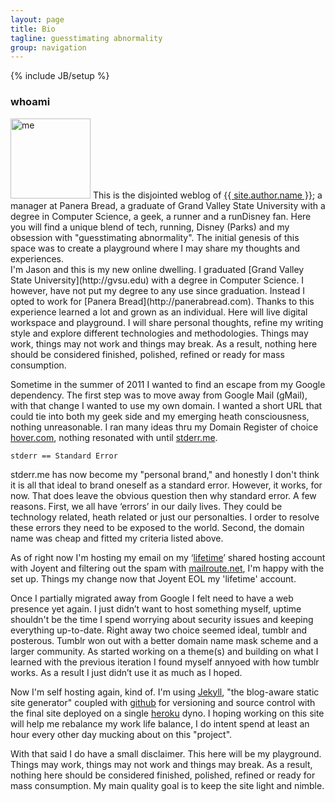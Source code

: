 ```yaml
---
layout: page
title: Bio
tagline: guesstimating abnormality
group: navigation
---
```

{% include JB/setup %}
### whoami
<aside class="about">
<img src="//www.gravatar.com/avatar/{{ site.author.gravatar }}?s=128" width="128" height="128" alt="me" class="img-circle" /> This is the disjointed weblog of <a href="{{ site.production_url }}/about">{{ site.author.name }}</a>; a manager at Panera Bread, a graduate of Grand Valley State University with a degree in Computer Science, a geek, a runner and a runDisney fan. Here you will find a unique blend of tech, running, Disney (Parks) and my obsession with "guesstimating abnormality". The initial genesis of this space was to create a playground where I may share my thoughts and experiences.
</aside>
I'm Jason and this is my new online dwelling. I graduated [Grand Valley State University](http://gvsu.edu) with a degree in Computer Science. I however, have not put my degree to any use since graduation. Instead I opted to work for [Panera Bread](http://panerabread.com). Thanks to this experience learned a lot and grown as an individual. Here will live digital workspace and playground. I will share personal thoughts, refine my writing style and explore different technologies and methodologies. Things may work, things may not work and things may break. As a result, nothing here should be considered finished, polished, refined or ready for mass consumption.

Sometime in the summer of 2011 I wanted to find an escape from my Google dependency. The first step was to move away from Google Mail (gMail), with that change I wanted to use my own domain. I wanted a short URL that could tie into both my geek side and my emerging heath consciousness, nothing unreasonable. I ran many ideas thru my Domain Register of choice [hover.com](https://www.hover.com/), nothing resonated with until [stderr.me](http://stderr.me).

	stderr == Standard Error

stderr.me has now become my "personal brand," and honestly I don't think it is all that ideal to brand oneself as a standard error. However, it works, for now. That does leave the obvious question then why standard error. A few reasons. First, we all have ‘errors’ in our daily lives. They could be technology related, heath related or just our personalties. I order to resolve these errors they need to be exposed to the world. Second, the domain name was cheap and fitted my criteria listed above.

As of right now I'm hosting my email on my ‘[lifetime](http://discuss.joyent.com/viewtopic.php?id=33682&p=34)’ shared hosting account with Joyent and filtering out the spam with [mailroute.net](http://mailroute.net), I'm happy with the set up. Things my change now that Joyent EOL my 'lifetime' account.

Once I partially migrated away from Google I felt need to have a web presence yet again. I just didn’t want to host something myself, uptime shouldn't be the time I spend worrying about security issues and keeping everything up-to-date. Right away two choice seemed ideal, tumblr and posterous. Tumblr won out with a better domain name mask scheme and a larger community. As started working on a theme(s) and building on what I learned with the previous iteration I found myself annyoed with how tumblr works. As a result I just didn’t use it as much as I hoped.

Now I'm self hosting again, kind of. I'm using [Jekyll](http://jekyllrb.com/), "the blog-aware static site generator" coupled with [github](http://github.com) for versioning and source control with the final site deployed on a single [heroku](http://heroku.com) dyno. I hoping working on this site will help me rebalance my work life balance, I do intent spend at least an hour every other day mucking about on this "project".

With that said I do have a small disclaimer. This here will be my playground. Things may work, things may not work and things may break. As a result, nothing here should be considered finished, polished, refined or ready for mass consumption. My main quality goal is to keep the site light and nimble.